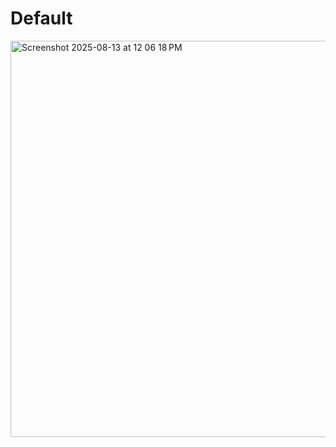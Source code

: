 # Default
<img width="1670" height="634" alt="Screenshot 2025-08-13 at 12 06 18 PM" src="https://github.com/user-attachments/assets/1c35d170-b97e-42c6-a4ee-7924d63ee4b9" />
